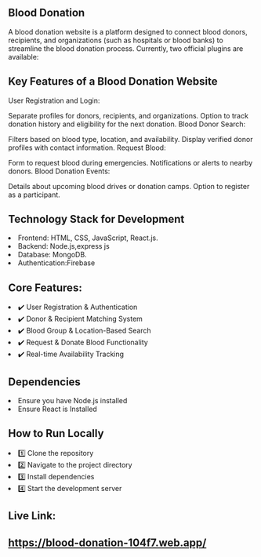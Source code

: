 ## Blood Donation
A blood donation website is a platform designed to connect blood donors, recipients, and organizations (such as hospitals or blood banks) to streamline the blood donation process. Currently, two official plugins are available:

## Key Features of a Blood Donation Website
User Registration and Login:

Separate profiles for donors, recipients, and organizations. Option to track donation history and eligibility for the next donation. Blood Donor Search:

Filters based on blood type, location, and availability. Display verified donor profiles with contact information. Request Blood:

Form to request blood during emergencies. Notifications or alerts to nearby donors. Blood Donation Events:

Details about upcoming blood drives or donation camps. Option to register as a participant.

## Technology Stack for Development
<li>Frontend: HTML, CSS, JavaScript, React.js.</li> 
<li>Backend: Node.js,express js</li>
<li>Database: MongoDB.</li>
<li>Authentication:Firebase</li>

## Core Features:
<li>✔️ User Registration & Authentication
</li>
<li>✔️ Donor & Recipient Matching System
</li>
<li>✔️ Blood Group & Location-Based Search
</li>
<li>✔️ Request & Donate Blood Functionality
</li>
<li>✔️ Real-time Availability Tracking
</li>

## Dependencies
<li>Ensure you have Node.js installed</li>
<li>Ensure React is Installed</li>

## How to Run Locally
<li>1️⃣ Clone the repository</li>
<li>2️⃣ Navigate to the project directory</li>
<li>3️⃣ Install dependencies</li>
<li>4️⃣ Start the development server</li>

## Live Link:
## https://blood-donation-104f7.web.app/
